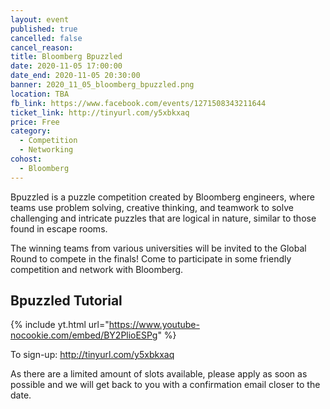 ```yaml
---
layout: event
published: true
cancelled: false
cancel_reason:
title: Bloomberg Bpuzzled
date: 2020-11-05 17:00:00
date_end: 2020-11-05 20:30:00
banner: 2020_11_05_bloomberg_bpuzzled.png
location: TBA
fb_link: https://www.facebook.com/events/1271508343211644
ticket_link: http://tinyurl.com/y5xbkxaq
price: Free
category:
  - Competition
  - Networking
cohost:
  - Bloomberg
---
```


Bpuzzled is a puzzle competition created by Bloomberg engineers, where teams use problem solving, creative thinking, and teamwork to solve challenging and intricate puzzles that are logical in nature, similar to those found in escape rooms.

The winning teams from various universities will be invited to the Global Round to compete in the finals! Come to participate in some friendly competition and network with Bloomberg.

## Bpuzzled Tutorial
{% include yt.html url="https://www.youtube-nocookie.com/embed/BY2PlioESPg" %}

To sign-up: http://tinyurl.com/y5xbkxaq

As there are a limited amount of slots available, please apply as soon as possible and we will get back to you with a confirmation email closer to the date.
